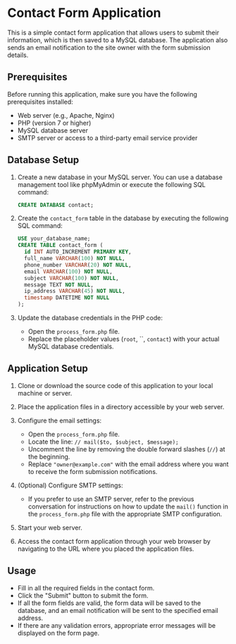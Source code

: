 # Contact Form Application

This is a simple contact form application that allows users to submit their information, which is then saved to a MySQL database. The application also sends an email notification to the site owner with the form submission details.

## Prerequisites

Before running this application, make sure you have the following prerequisites installed:

- Web server (e.g., Apache, Nginx)
- PHP (version 7 or higher)
- MySQL database server
- SMTP server or access to a third-party email service provider

## Database Setup

1. Create a new database in your MySQL server. You can use a database management tool like phpMyAdmin or execute the following SQL command:

    ```sql
    CREATE DATABASE contact;
    ```

2. Create the `contact_form` table in the database by executing the following SQL command:

    ```sql
    USE your_database_name;
    CREATE TABLE contact_form (
      id INT AUTO_INCREMENT PRIMARY KEY,
      full_name VARCHAR(100) NOT NULL,
      phone_number VARCHAR(20) NOT NULL,
      email VARCHAR(100) NOT NULL,
      subject VARCHAR(100) NOT NULL,
      message TEXT NOT NULL,
      ip_address VARCHAR(45) NOT NULL,
      timestamp DATETIME NOT NULL
    );
    ```

3. Update the database credentials in the PHP code:
   - Open the `process_form.php` file.
   - Replace the placeholder values (`root`, ``, `contact`) with your actual MySQL database credentials.

## Application Setup

1. Clone or download the source code of this application to your local machine or server.

2. Place the application files in a directory accessible by your web server.

3. Configure the email settings:
   - Open the `process_form.php` file.
   - Locate the line: `// mail($to, $subject, $message);`
   - Uncomment the line by removing the double forward slashes (`//`) at the beginning.
   - Replace `"owner@example.com"` with the email address where you want to receive the form submission notifications.

4. (Optional) Configure SMTP settings:
   - If you prefer to use an SMTP server, refer to the previous conversation for instructions on how to update the `mail()` function in the `process_form.php` file with the appropriate SMTP configuration.

5. Start your web server.

6. Access the contact form application through your web browser by navigating to the URL where you placed the application files.

## Usage

- Fill in all the required fields in the contact form.
- Click the "Submit" button to submit the form.
- If all the form fields are valid, the form data will be saved to the database, and an email notification will be sent to the specified email address.
- If there are any validation errors, appropriate error messages will be displayed on the form page.




